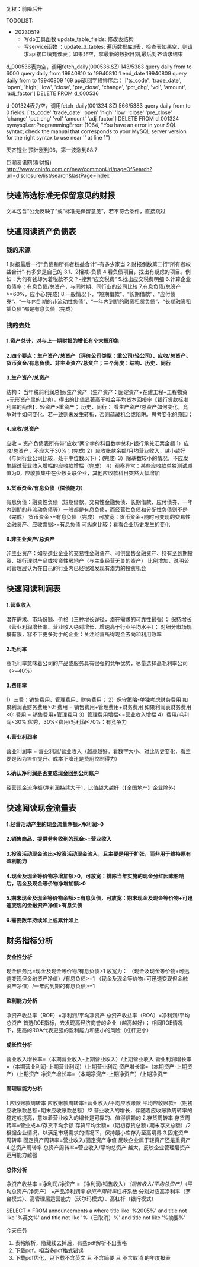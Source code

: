 复权：前降后升

TODOLIST:
- 20230519
  - 写db工具函数 update_table_fields: 修改表结构
  - 写service函数 ：update_d_tables: 遍历数据库d表，检查表如果空，则请求api接口填充该表；如果非空，拿最新的数据日期,最后对齐请求结束
  
d_000536表为空，调用fetch_daily(000536.SZ) 143/5383
query daily from  to 
6000
query daily from 19940810 to 19940810
1
end_date 19940809
query daily from  to 19940809
169
api返回字段排序后： ['ts_code', 'trade_date', 'open', 'high', 'low', 'close', 'pre_close', 'change', 'pct_chg', 'vol', 'amount', 'adj_factor']
DELETE FROM d_000536


d_001324表为空，调用fetch_daily(001324.SZ) 566/5383
query daily from  to 
0
fields: ['ts_code' 'trade_date' 'open' 'high' 'low' 'close' 'pre_close' 'change'
 'pct_chg' 'vol' 'amount' 'adj_factor']
DELETE FROM d_001324
pymysql.err.ProgrammingError: (1064, "You have an error in your SQL syntax; check the manual that corresponds to your MySQL server version for the right syntax to use near '' at line 1")


天齐锂业 预计涨到96，第一波涨到88.7

巨潮资讯网(看财报)
http://www.cninfo.com.cn/new/commonUrl/pageOfSearch?url=disclosure/list/search&lastPage=index
## 快速筛选标准无保留意见的财报
文本包含“公允反映了”或“标准无保留意见”，若不符合条件，直接跳过
## 快速阅读资产负债表
### 钱的来源
1.财报最后一行“负债和所有者权益合计”-有多少家当
2.财报倒数第二行“所有者权益合计”-有多少是自己的
3.1、2相减-负债
4.看负债项目，找出有疑虑的项目。例如：为何有钱却欠着税款不交？-搜索“应交税费”
5.找出应交税费明细
6.计算企业负债率：有息负债/总资产，与同时期、同行业的公司比较
7.有息负债/总资产>=60%，应小心(完成)
8.一般情况下，“短期借款”、“长期借款”、“应付债券”、“一年内到期的非流动性负债”、“一年内到期的融资租赁负债”、“长期融资租赁负债”都是有息负债（完成）
### 钱的去处
#### 1.资产总计，对与上一期财报的增长有个大概印象
#### 2.四个要点：生产资产/总资产（评价公司类型：重公司/轻公司）、应收/总资产、货币资金/有息负债、非主业资产/总资产；三个角度：结构、历史、同行
#### 3.生产资产/总资产
结构：
  当年税前利润总额/生产资产（生产资产：固定资产+在建工程+工程物资+无形资产里的土地），得出的比值显著高于社会平均资本回报率【银行贷款标准利率的两倍】，轻资产>重资产；
历史、同行：
  看生产资产/总资产如何变化，竞争对手如何变化，若一致则未发生转折，否则蕴藏机会或陷阱。思考变化的原因；
#### 4.应收/总资产
应收 = 资产负债表所有带“应收”两个字的科目数字总和-银行承兑汇票金额
1）应收/总资产，不应大于30%；(完成)
2）应收账款余额/月均营业收入，越小越好（与同行业公司比较，处于中位数以下）；(完成)
3）除基数较小的情况，不应发生超过营业收入增幅的应收款增幅（完成）
4）观察异常：某些应收款单独测试减值为0，应收款集中在少数关联企业，其他应收款科目突然大幅增加
#### 5.货币资金/有息负债（偿债能力）
有息负债：融资性负债（短期借款、交易性金融负债、长期借款、应付债券、一年内到期的非流动负债等）一般都是有息负债，而经营性负债和分配性负债则不是（完成）
货币资金>=有息负债（完成）
可放宽：货币资金+随时可变现的交易性金融资产、应收票据>=有息负债
可纵向比较：看看企业历史发生的变化
#### 6.非主业资产/总资产
非主业资产：如制造业企业的交易性金融资产、可供出售金融资产、持有至到期投资、银行理财产品或投资性房地产（与主业经营无关的资产）
比例增加，说明公司管理层认为在自己的行业内已经很难发现有潜力的投资机会

## 快速阅读利润表
#### 1.营业收入
潜在需求、市场份额、价格（三种增长途径，潜在需求的可靠性最强）；
保持增长（营业利润增长率、营业收入绝对增长、增速高于行业平均水平）；
对细分市场规模有限，容不下更多对手的企业：关注经营所得现金去向和利用效率
#### 2.毛利率
高毛利率意味着公司的产品或服务具有很强的竞争优势，尽量选择高毛利率公司（>=40%）
#### 3.费用率
1）三费：销售费用、管理费用、财务费用；
2）保守策略-单独考虑财务费用
如果利润表财务费用>0:
    费用 = 销售费用+管理费用+财务费用
如果利润表财务费用<0:
    费用 = 销售费用+管理费用
3）管理费用增幅<=营业收入增幅
4）费用/毛利润<30%:优秀，30%<费用/毛利润<70%：有竞争力
#### 4.营业利润率
营业利润率 = 营业利润/营业收入（越高越好。看数字大小、对比历史变化，看主要是因为售价提升、成本下降还是费用控制得力）
#### 5.确认净利润是否变成现金回到公司账户
经营现金流净额/净利润持续大于1，比值越大越好（【全国地产】企业除外）

## 快速阅读现金流量表
#### 1.经营活动产生的现金流量净额>净利润>0
#### 2.销售商品、提供劳务收到的现金>=营业收入
#### 3.投资活动现金流出>投资活动现金流入，且主要是用于扩张，而非用于维持原有盈利能力
#### 4.现金及现金等价物净增加额>0，可放宽：排除当年实施的现金分红因素影响后，现金及现金等价物净增加额>0
#### 5.期末现金及现金等价物余额>=有息负债，可放宽：期末现金及现金等价物+可迅速变现的金融资产净值>有息负债
#### 6.需要数年持续如上或累计如上


## 财务指标分析
#### 安全性分析
现金债务比=现金及现金等价物/有息负债>1
放宽为：
（现金及现金等价物+可迅速变现但金融资产净值）/有息负债>=1
（现金及现金等价物+可迅速变现但金融资产净值）/一年内到期的有息负债>=1
#### 盈利能力分析
净资产收益率（ROE）=净利润/平均净资产
总资产收益率（ROA）=净利润/平均总资产
首选ROE指标，去发现高经济商誉的企业（越高越好）；
相同ROE情况下，更高的ROA代表更强的盈利能力和更小的风险（杠杆更小）
#### 成长性分析
营业收入增长率=（本期营业收入-上期营业收入）/上期营业收入
营业利润增长率=（本期营业利润-上期营业利润）/上期营业利润
资产增长率=（本期资产-上期资产）/上期资产
净资产增长率=（本期净资产-上期净资产）/上期净资产
#### 管理层能力分析
1.应收账款周转率
应收账款周转率=营业收入/平均应收账款
平均应收账款=（期初应收账款总额+期末应收账款总额）/2
营业收入的增长，伴随着应收账款周转率的稳定或提高，意味着营业收入的增长是可靠的、值得信赖的
2.存货周转率
存货周转率=营业成本/存货平均余额
存货平均余额=（期初存货总额+期末存货总额）/2
根据企业情况，以满足市场需求的情况下，保持最小库存为至高境界
3.固定资产周转率
固定资产周转率=营业收入/固定资产净值
反映企业属于轻资产还是重资产
4.总资产周转率
总资产周转率=营业收入/平均总资产
越大，反映企业管理层资产运用能力越强
#### 总体分析
净资产收益率
=净利润/净资产
=（净利润/销售收入）*（销售收入/平均总资产）*（平均总资产/净资产）
=产品净利润率*总资产周转率*杠杆系数
分别对应高净利率（茅台模式）、高管理层运营能力（沃尔玛模式）、高杠杆（银行模式）


SELECT * FROM  announcements a where title like '%2005%' and title not like '%英文%'  and title not like '%（已取消）%' and title not like '%摘要%'

今天任务
1. 表格解析，隐藏线去掉后，有些pdf解析不出表格
2. 下载pdf，相当多pdf格式错误
3. 下载pdf优化，只下载不含英文 且 不含简要 且 不含取消 的年度报表